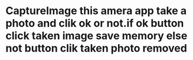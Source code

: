 # CaptureImage this amera app take a photo and clik ok or not.if ok button click taken image save memory else not button clik taken photo removed
